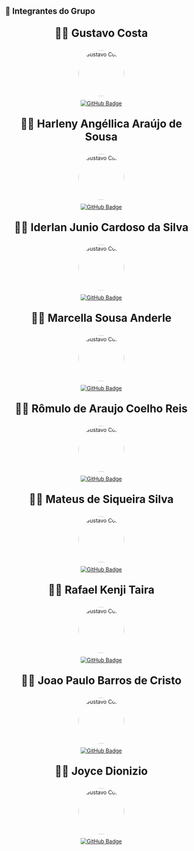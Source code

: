 ## 👥 Integrantes do Grupo

<div align="center">
  <p style="font-weight: bold; font-size: 2em;">🧑‍💻 Gustavo Costa</p>
  <img src="https://avatars.githubusercontent.com/u/101185927?v=4" alt="Gustavo Costa" width="120" style="border-radius: 50%; margin-bottom: 10px;" />
  <br/>
  <a href="https://github.com/cwtshh" target="_blank">
    <img src="https://img.shields.io/badge/GitHub-cwtshh-181717?style=for-the-badge&logo=github&logoColor=white" alt="GitHub Badge"/>
  </a>
</div>

<div align="center">
  <p style="font-weight: bold; font-size: 2em;">🧑‍💻 Harleny      Angéllica Araújo de Sousa
  </p>
  <img src="https://avatars.githubusercontent.com/u/101184511?v=4" alt="Gustavo Costa" width="120" style="border-radius: 50%; margin-bottom: 10px;" />
  <br/>
  <a href="https://github.com/Angelicahaas" target="_blank">
    <img src="https://img.shields.io/badge/GitHub-Angelicahaas-181717?style=for-the-badge&logo=github&logoColor=white" alt="GitHub Badge"/>
  </a>
</div>

<div align="center">
  <p style="font-weight: bold; font-size: 2em;">🧑‍💻 Iderlan Junio Cardoso da Silva
  </p>
  <img src="https://avatars.githubusercontent.com/u/101422838?v=4" alt="Gustavo Costa" width="120" style="border-radius: 50%; margin-bottom: 10px;" />
  <br/>
  <a href="https://github.com/IderlanJ" target="_blank">
    <img src="https://img.shields.io/badge/GitHub-IderlanJ-181717?style=for-the-badge&logo=github&logoColor=white" alt="GitHub Badge"/>
  </a>
</div>

<div align="center">
  <p style="font-weight: bold; font-size: 2em;">🧑‍💻 Marcella Sousa Anderle</p>
  <img src="https://avatars.githubusercontent.com/u/144747380?v=4" alt="Gustavo Costa" width="120" style="border-radius: 50%; margin-bottom: 10px;" />
  <br/>
  <a href="https://github.com/marcellaanderle" target="_blank">
    <img src="https://img.shields.io/badge/GitHub-marcellaanderle-181717?style=for-the-badge&logo=github&logoColor=white" alt="GitHub Badge"/>
  </a>
</div>

<div align="center">
  <p style="font-weight: bold; font-size: 2em;">🧑‍💻 Rômulo de Araujo Coelho Reis
  </p>
  <img src="https://avatars.githubusercontent.com/u/143734393?v=4" alt="Gustavo Costa" width="120" style="border-radius: 50%; margin-bottom: 10px;" />
  <br/>
  <a href="https://github.com/romuloreisdev/" target="_blank">
    <img src="https://img.shields.io/badge/GitHub-romuloreisdev-181717?style=for-the-badge&logo=github&logoColor=white" alt="GitHub Badge"/>
  </a>
</div>

<div align="center">
  <p style="font-weight: bold; font-size: 2em;">🧑‍💻 Mateus de Siqueira Silva</p>
  <img src="https://avatars.githubusercontent.com/u/43494763?v=4" alt="Gustavo Costa" width="120" style="border-radius: 50%; margin-bottom: 10px;" />
  <br/>
  <a href="https://github.com/siqueira-prog" target="_blank">
    <img src="https://img.shields.io/badge/GitHub-siqueira--prog-181717?style=for-the-badge&logo=github&logoColor=white" alt="GitHub Badge"/>
  </a>
</div>

<div align="center">
  <p style="font-weight: bold; font-size: 2em;">🧑‍💻 Rafael Kenji Taira</p>
  <img src="https://avatars.githubusercontent.com/u/79025349?v=4" alt="Gustavo Costa" width="120" style="border-radius: 50%; margin-bottom: 10px;" />
  <br/>
  <a href="https://github.com/rafa-kenji" target="_blank">
    <img src="https://img.shields.io/badge/GitHub-rafa--kenji-181717?style=for-the-badge&logo=github&logoColor=white" alt="GitHub Badge"/>
  </a>
</div>

<div align="center">
  <p style="font-weight: bold; font-size: 2em;">🧑‍💻 Joao Paulo Barros de Cristo
</p>
  <img src="https://avatars.githubusercontent.com/u/70647018?v=4" alt="Gustavo Costa" width="120" style="border-radius: 50%; margin-bottom: 10px;" />
  <br/>
  <a href="https://github.com/joaopb1-xps" target="_blank">
    <img src="https://img.shields.io/badge/GitHub-joaopb1--xps-181717?style=for-the-badge&logo=github&logoColor=white" alt="GitHub Badge"/>
  </a>
</div>

<div align="center">
  <p style="font-weight: bold; font-size: 2em;">🧑‍💻 Joyce Dionizio</p>
  <img src="https://avatars.githubusercontent.com/u/155927112?v=4" alt="Gustavo Costa" width="120" style="border-radius: 50%; margin-bottom: 10px;" />
  <br/>
  <a href="https://github.com/joycejdm" target="_blank">
    <img src="https://img.shields.io/badge/GitHub-joycejdm-181717?style=for-the-badge&logo=github&logoColor=white" alt="GitHub Badge"/>
  </a>
</div>





